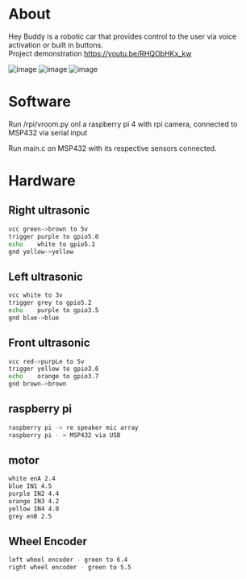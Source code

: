 # About
Hey Buddy is a robotic car that provides control to the user via voice activation or built in buttons.
<br>Project demonstration https://youtu.be/RHQObHKx_kw

![image](https://user-images.githubusercontent.com/46685749/190571954-c90767b4-258f-4ae5-ac3c-83f1d5685245.png)
![image](https://user-images.githubusercontent.com/46685749/190572064-a5356cd5-33a0-4a8d-b13e-13f5ffe0a999.png)
![image](https://user-images.githubusercontent.com/46685749/190572087-9118c413-f76c-4e45-8c6f-41c83ce6e943.png)


# Software
Run /rpi/vroom.py onl a raspberry pi 4 with rpi camera, connected to MSP432 via serial input

Run main.c on MSP432 with its respective sensors connected. 

# Hardware

## Right ultrasonic
```bash
vcc green->brown to 5v
trigger purple to gpio5.0
echo    white to gpio5.1
gnd yellow->yellow
```

## Left ultrasonic
```bash
vcc white to 3v
trigger grey to gpio5.2
echo    purple to gpio3.5
gnd blue->blue
```
## Front ultrasonic
```bash
vcc red->purpLe to 5v
trigger yellow to gpio3.6
echo    orange to gpio3.7
gnd brown->brown
```
## raspberry pi
```bash
raspberry pi -> re speaker mic array
raspberry pi - > MSP432 via USB
```

## motor 
```bash
white enA 2.4
blue IN1 4.5
purple IN2 4.4 
orange IN3 4.2
yellow IN4 4.0
grey enB 2.5
```

## Wheel Encoder
```bash
left wheel encoder - green to 6.4
right wheel encoder - green to 5.5
```


